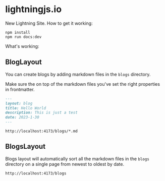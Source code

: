 # lightningjs.io

New Lightning Site. How to get it working:

```
npm install
npm run docs:dev
```

What's working:

## BlogLayout
You can create blogs by adding markdown files in the `blogs` directory.

Make sure the on top of the markdown files you've set the right properties in frontmatter.

```md
---
layout: blog
title: Hello World
description: This is just a test
date: 2023-1-30
---
```

```
http://localhost:4173/blogs/*.md
```

## BlogsLayout
Blogs layout will automatically sort all the markdown files in the `blogs` directory on a single page from newest to oldest by date.

```
http://localhost:4173/blogs
```